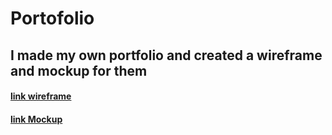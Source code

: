 # Portofolio

## I made my own portfolio and created a wireframe and mockup for them


#### [link wireframe](https://www.figma.com/file/6RymbGZLy4MD4i8w5naPv2/Wireframe-for-my-portofolio?type=design&node-id=0%3A1&mode=design&t=xegX8DY2cHeXpHQL-1)


#### [link Mockup](https://www.figma.com/file/NnIx7IrchT62tHmYk72JoX/Mockup-for-my-portofolio?type=design&node-id=0%3A1&mode=design&t=rQdabJKod88OrASd-1)